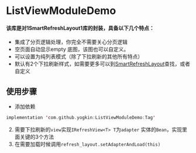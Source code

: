 # ListViewModuleDemo
#### 该库是对1SmartRefreshLayout1库的封装，具备以下几个特点：
* 集成了分页逻辑处理，你完全不需要关心分页逻辑
* 空页面自动显示empty 底图，该图也可以自定义。
* 可以设置为纯列表模式（除了下拉刷新的其他所有特点）
* 默认有2个下拉刷新样式，如需要更多可以到[SmartRefreshLayout](https://github.com/scwang90/SmartRefreshLayout)查找，或者自定义

## 使用步骤
* 添加依赖 
```kotlin
implementation 'com.github.yogkin:ListViewModuleDemo:Tag'
```

2. 需要下拉刷新的`view`实现`IRefreshView<T> T`为`adapter` 实体的`Bean`，实现里面关键的3个方法
3. 在需要加载时候调用`refresh_layout.setAdapterAndLoad(this)`
